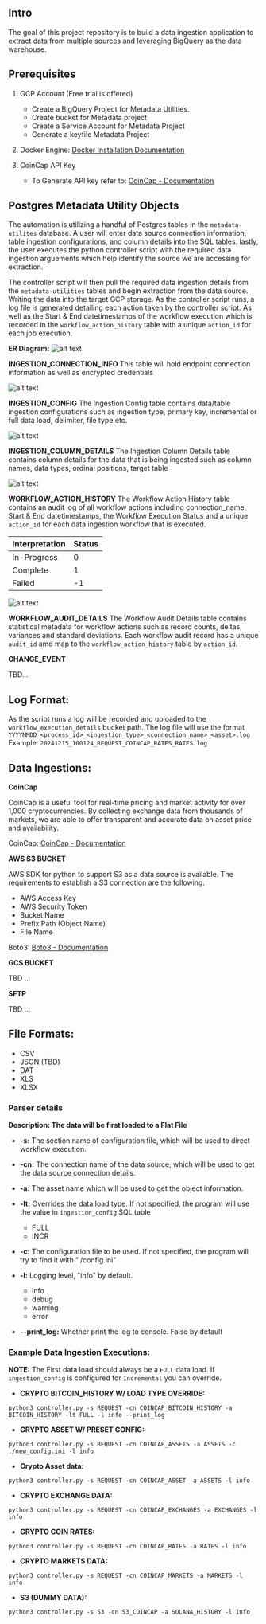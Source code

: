 ## Intro
The goal of this project repository is to build a data ingestion application to extract data from multiple sources and leveraging BigQuery as the data warehouse. 

## Prerequisites

1. GCP Account (Free trial is offered)
    * Create a BigQuery Project for Metadata Utilities.
    * Create bucket for Metadata project
    * Create a Service Account for Metadata Project
    * Generate a keyfile Metadata Project

2. Docker Engine: <a href="https://docs.docker.com/engine/install/ubuntu/" target="_blank"> Docker Installation Documentation</a>

3. CoinCap API Key
    * To Generate API key refer to: <a href="https://docs.coincap.io/#intro" target="_blank">CoinCap - Documentation</a> 



## Postgres Metadata Utility Objects

The automation is utilizing a handful of Postgres tables in the `metadata-utilites` database. A user will enter data source connection information, table ingestion 
configurations, and column details into the SQL tables. lastly, the user executes the python controller script with the required data ingestion arguements which 
help identify the source we are accessing for extraction. 

The controller script will then pull the required data ingestion details from the `metadata-utilities` tables and begin extraction from the data source. Writing 
the data into the target GCP storage. As the controller script runs, a log file is generated detailing each action taken by the controller script. As well as the 
Start & End datetimestamps of the workflow execution which is recorded in the `workflow_action_history` table with a unique `action_id` for each job execution.



**ER Diagram:**
![alt text](git/DataIngestionApplication/images/metadata_utilities.png)



**INGESTION_CONNECTION_INFO**
This table will hold endpoint connection information as well as encrypted credentials


![alt text](git/DataIngestionApplication/images/connection_info.png)




**INGESTION_CONFIG** 
The Ingestion Config table contains data/table ingestion configurations such as ingestion type, primary key, incremental or full data load, delimiter, file type etc.


![alt text](git/DataIngestionApplication/images/ingestion_config.png)



**INGESTION_COLUMN_DETAILS**
The Ingestion Column Details table contains column details for the data that is being ingested such as column names, data types, ordinal positions, target table


![alt text](git/DataIngestionApplication/images/ingestion_column_details.png)



**WORKFLOW_ACTION_HISTORY**
The Workflow Action History table contains an audit log of all workflow actions including connection_name, Start & End datetimestamps, the Workflow Execution Status and a 
unique `action_id` for each data ingestion workflow that is executed.


| Interpretation | Status |
|----------------|--------|
| In-Progress    | 0      |
| Complete       | 1      |
| Failed         | -1     |



![alt text](git/DataIngestionApplication/images/workflow_action_history.png)


**WORKFLOW_AUDIT_DETAILS**
The Workflow Audit Details table contains statistical metadata for workflow actions such as record counts, deltas, variances and standard deviations.
Each workflow audit record has a unique `audit_id` amd map to the `workflow_action_history` table by `action_id`.



**CHANGE_EVENT**

TBD...


## Log Format:

As the script runs a log will be recorded and uploaded to the `workflow_execution_details` bucket path. 
The log file will use the format `YYYYMMDD_<process_id>_<ingestion_type>_<connection_name>_<asset>.log`
Example: `20241215_100124_REQUEST_COINCAP_RATES_RATES.log`



## Data Ingestions: 

**CoinCap**

CoinCap is a useful tool for real-time pricing and market activity for over 1,000 cryptocurrencies. By collecting exchange data from thousands of markets, we are able to offer
transparent and accurate data on asset price and availability. 


CoinCap: <a href="https://docs.coincap.io/#intro" target="_blank">CoinCap - Documentation</a>



**AWS S3 BUCKET**

AWS SDK for python to support S3 as a data source is available. The requirements to establish a S3 connection are the following.
* AWS Access Key
* AWS Security Token
* Bucket Name
* Prefix Path (Object Name)
* File Name

Boto3: <a href="https://boto3.amazonaws.com/v1/documentation/api/latest/index.html" target="_black">Boto3 - Documentation</a>


**GCS BUCKET**

TBD ...



**SFTP**

TBD ...


## File Formats: 

* CSV
* JSON (TBD)
* DAT
* XLS
* XLSX


### Parser details

**Description: The data will be first loaded to a Flat File**

* **-s:** The section name of configuration file, which will be used to direct workflow execution.

* **-cn:** The connection name of the data source, which will be used to get the data source connection details.

* **-a:** The asset name which will be used to get the object information.

* **-lt:** Overrides the data load type. If not specified, the program will use the value in `ingestion_config` SQL table
    * FULL
    * INCR

* **-c:** The configuration file to be used. If not specified, the program will try to find it with "./config.ini"

* **-l:** Logging level, "info" by default.
    * info
    * debug
    * warning
    * error

* **--print_log:** Whether print the log to console. False by default


### Example Data Ingestion Executions:
**NOTE:** The First data load should always be a `FULL` data load. If `ingestion_config` is configured for `Incremental` you can override.

* **CRYPTO BITCOIN_HISTORY W/ LOAD TYPE OVERRIDE:** 
```
python3 controller.py -s REQUEST -cn COINCAP_BITCOIN_HISTORY -a BITCOIN_HISTORY -lt FULL -l info --print_log
```


* **CRYPTO ASSET W/ PRESET CONFIG:** 
```
python3 controller.py -s REQUEST -cn COINCAP_ASSETS -a ASSETS -c ./new_config.ini -l info
```


* **Crypto Asset data:** 
``` 
python3 controller.py -s REQUEST -cn COINCAP_ASSET -a ASSETS -l info 
```


* **CRYPTO EXCHANGE DATA:** 
```
python3 controller.py -s REQUEST -cn COINCAP_EXCHANGES -a EXCHANGES -l info
```


* **CRYPTO COIN RATES:** 
```
python3 controller.py -s REQUEST -cn COINCAP_RATES -a RATES -l info
```


* **CRYPTO MARKETS DATA:** 
```
python3 controller.py -s REQUEST -cn COINCAP_MARKETS -a MARKETS -l info
```


* **S3 (DUMMY DATA):** 
```
python3 controller.py -s S3 -cn S3_COINCAP -a SOLANA_HISTORY -l info

